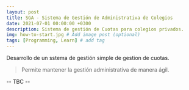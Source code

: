 ```yaml
---
layout: post
title: SGA - Sistema de Gestión de Administrativa de Colegios
date: 2021-07-01 00:00:00 +0300
description: Sistema de gestión de Cuotas para colegios privados.
img: how-to-start.jpg # Add image post (optional)
tags: [Programming, Learn] # add tag
---
```


Desarrollo de  un sstema de gestión simple de gestion de cuotas.
>Permite mantener la gestión administrativa de manera ágil.

-- TBC --

